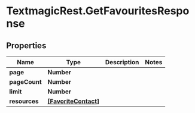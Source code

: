 # TextmagicRest.GetFavouritesResponse

## Properties
Name | Type | Description | Notes
------------ | ------------- | ------------- | -------------
**page** | **Number** |  | 
**pageCount** | **Number** |  | 
**limit** | **Number** |  | 
**resources** | [**[FavoriteContact]**](FavoriteContact.md) |  | 


